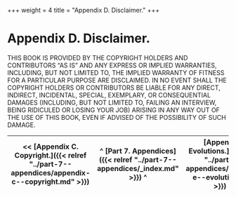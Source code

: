 +++
weight = 4
title = "Appendix D. Disclaimer."
+++

# Appendix D\. Disclaimer\.

THIS BOOK IS PROVIDED BY THE COPYRIGHT HOLDERS AND CONTRIBUTORS “AS IS” AND ANY EXPRESS OR IMPLIED WARRANTIES, INCLUDING, BUT NOT LIMITED TO, THE IMPLIED WARRANTY OF FITNESS FOR A PARTICULAR PURPOSE ARE DISCLAIMED\. IN NO EVENT SHALL THE COPYRIGHT HOLDERS OR CONTRIBUTORS BE LIABLE FOR ANY DIRECT, INDIRECT, INCIDENTAL, SPECIAL, EXEMPLARY, OR CONSEQUENTIAL DAMAGES \(INCLUDING, BUT NOT LIMITED TO, FAILING AN INTERVIEW, BEING RIDICULED OR LOSING YOUR JOB\) ARISING IN ANY WAY OUT OF THE USE OF THIS BOOK, EVEN IF ADVISED OF THE POSSIBILITY OF SUCH DAMAGE\.

| \<\< [Appendix C\. Copyright\.]({{< relref "../part-7--appendices/appendix-c--copyright.md" >}}) | ^ [Part 7\. Appendices]({{< relref "../part-7--appendices/_index.md" >}}) ^ | [Appendix E\. Evolutions\.]({{< relref "../part-7--appendices/appendix-e--evolutions.md" >}}) \>\> |
| --- | --- | --- |


